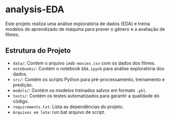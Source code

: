 # analysis-EDA

Este projeto realiza uma análise exploratória de dados (EDA) e treina modelos de aprendizado de máquina para prever o gênero e a avaliação de filmes.

## Estrutura do Projeto

- `data/`: Contém o arquivo `imdb-movies.csv` com os dados dos filmes.
- `notebooks/`: Contém o notebook `EDA.ipynb` para análise exploratória dos dados.
- `src/`: Contém os scripts Python para pré-processamento, treinamento e predição.
- `models/`: Contém os modelos treinados salvos em formato `.pkl`.
- `tests/`: Contém os testes automatizados para garantir a qualidade do código.
- `requirements.txt`: Lista as dependências do projeto.
- `Arquivos em lote`: run.bat arquivo de script.

